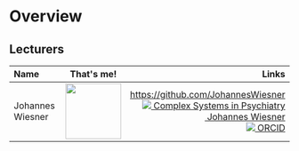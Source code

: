 # Overview

## Lecturers

|    Name          | That's me!                                                                                    | Links                                                                  |
| :--------------- | :-------------------------------------------------------------------------------------------: | ---------------------------------------------------------------------: |
| Johannes Wiesner |  <img src="https://avatars.githubusercontent.com/u/48254290?v=4" width="100px;" alt=""/>      | https://github.com/JohannesWiesner <br /> [<img src="https://www.zi-mannheim.de/favicon.ico"> Complex Systems in Psychiatry](https://tinyurl.com/CIMH-CSP-Lab) <br /> [<img height="16" width="16" src="https://www.linkedin.com/favicon.ico" /> Johannes Wiesner](https://www.linkedin.com/in/johannes-wiesner-376002171/) <br /> [<img src="https://orcid.org/favicon.ico"> ORCID](https://orcid.org/my-orcid?orcid=0000-0001-7040-3516) |



